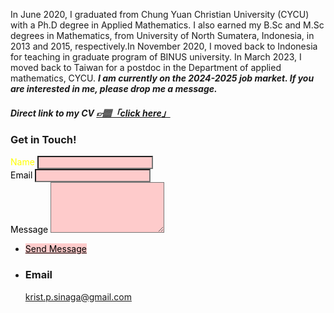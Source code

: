 In June 2020, I graduated from Chung Yuan Christian University (CYCU) with a Ph.D degree in Applied Mathematics. I also earned my B.Sc and M.Sc degrees in Mathematics, from University of North Sumatera, Indonesia, in 2013 and 2015, respectively.In November 2020, I moved back to Indonesia for teaching in graduate program of BINUS university. In March 2023, I moved back to Taiwan for a postdoc in the Department of applied mathematics, CYCU. ***I am currently on the 2024-2025 job market. If you are interested in me, please drop me a message.*** 

##### Direct link to my CV <a href="https://github.com/PatternKPS/PatternKPS/blob/main/Curriculum_Vitae.pdf" class="btn-theme btn-theme-md btn-default-bg text-uppercase"> 👉🏽「click here」</a>

<div class="inner">
<h3>Get in Touch!</h3>
<div class="split style1">
<section>
<form method="post" action="https://formspree.io/xeqqdyoz">
<div class="fields">
<label for="name" style="color: yellow;">Name</label>
<input type="text" name="name" id="name" style="background-color: rgba(255, 0, 0, 0.2);"/>
</div>
<div class="field half">
<label for="email" style="color: black;">Email</label>
<input type="text" name="email" id="email" style="background-color: rgba(255, 0, 0, 0.2);"/>
</div>
<div class="field">
<label for="message" style="color: black;">Message</label>
<textarea name="message" id="message" rows="5" style="background-color: rgba(255, 0, 0, 0.2);"></textarea>
</div>
<ul class="actions" >
<li><a href="" class="button submit" style="color: black;background-color: rgba(255, 0, 0, 0.2);">Send Message</a></li>
</ul>
</form>
</section>
<section>
<ul class="contact">
<li>
<h3>Email</h3>
<a href="#">krist.p.sinaga@gmail.com</a>
</li>
</ul>

